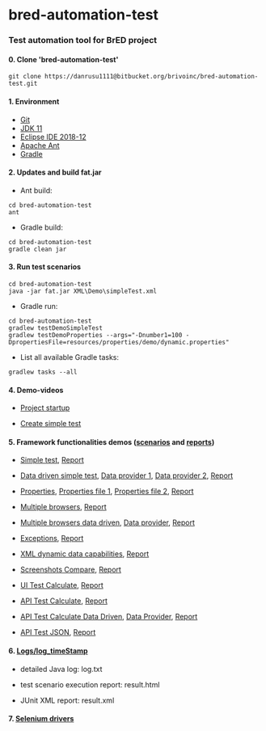 # bred-automation-test
### Test automation tool for BrED project


#### 0. Clone 'bred-automation-test'
```
git clone https://danrusu1111@bitbucket.org/brivoinc/bred-automation-test.git
```


#### 1. Environment
 - [Git](https://git-scm.com/downloads)
 - [JDK 11](https://www.oracle.com/technetwork/java/javase/downloads/index.html)
 - [Eclipse IDE 2018-12](https://www.eclipse.org/eclipseide/2018-12/)
 - [Apache Ant](https://ant.apache.org/bindownload.cgi)
 - [Gradle](https://gradle.org)
 

#### 2. Updates and build fat.jar

- Ant build:

```
cd bred-automation-test
ant
```

- Gradle build:

```
cd bred-automation-test
gradle clean jar
```


#### 3. Run test scenarios

```
cd bred-automation-test
java -jar fat.jar XML\Demo\simpleTest.xml
```

- Gradle run:

```
cd bred-automation-test
gradlew testDemoSimpleTest
gradlew testDemoProperties --args="-Dnumber1=100 -DpropertiesFile=resources/properties/demo/dynamic.properties"
```

- List all available Gradle tasks:

```
gradlew tasks --all
```



#### 4. Demo-videos
 - [Project startup](https://drive.google.com/file/d/1R6qX43AGYGor5f37308oMum7RiiHtH6J/view?usp=sharing)
 
 
 - [Create simple test](https://drive.google.com/file/d/1u1A3iHu0YeqSXPNKZdbVzZRlNv2Yy2yT/view?usp=sharing)


#### 5. Framework functionalities demos ([scenarios](XML/Demo) and [reports](logs))
 
 - [Simple test](XML/Demo/simpleTest.xml), 
 [Report](logs/log_Demo_simpleTest)
 
 
 - [Data driven simple test](XML/Demo/simpleDataProvider.xml),
 [Data provider 1](resources/dataProviders/Demo/mockUsers.txt), 
 [Data provider 2](resources/dataProviders/Demo/mockFamilyUsers.txt), 
 [Report](logs/log_Demo_simpleDataProvider)


 - [Properties](XML/Demo/properties.xml),
 [Properties file 1](resources/properties/Demo/test.properties), 
 [Properties file 2](resources/properties/Demo/dynamic.properties), 
 [Report](logs/log_Demo_properties) 
 
 
 - [Multiple browsers](XML/Demo/browsers.xml), 
 [Report](logs/log_Demo_browsers)
 
 
 - [Multiple browsers data driven](XML/Demo/browsers_DD.xml),
 [Data provider](resources/dataProviders/Demo/browsers),
 [Report](logs/log_Demo_browsers_DD)
 
 
 - [Exceptions](XML/Demo/exceptions.xml), 
 [Report](logs/log_Demo_exceptions)
 
 
 - [XML dynamic data capabilities](XML/Demo/XmlDynamicData.xml), 
 [Report](logs/log_Demo_XmlDynamicData)
 
 
 - [Screenshots Compare](XML/Demo/screenshotsCompare.xml), 
 [Report](logs/log_Demo_screenshotsCompare)
 
 
 - [UI Test Calculate](XML/danrusu/uiTest_Calculate.xml),
 [Report](logs/log_danrusu_uiTest_Calculate)
 
 
  - [API Test Calculate](XML/danrusu/apiTest_Calculate.xml),
 [Report](logs/log_danrusu_apiTest_Calculate)


  - [API Test Calculate Data Driven](XML/danrusu/apiTest_Calculate_DD.xml),
 [Data Provider](resources/dataProviders/danrusu/calculate.txt), 
 [Report](logs/log_danrusu_apiTest_Calculate_DD)

 
  - [API Test JSON](XML/danrusu/apiTest_Lotto.xml),
 [Report](logs/log_danrusu_apiTest_Lotto)
 

#### 6. [Logs/log_timeStamp](logs)

 - detailed Java log: log.txt
 
 - test scenario execution report: result.html
 
 - JUnit XML report: result.xml


#### 7. [Selenium drivers](http://www.webdriverjs.com/webdriverjs/)

